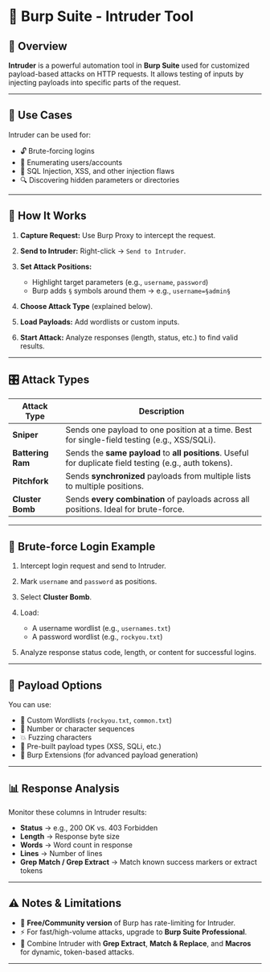 
# 🔐 Burp Suite - Intruder Tool

## 🚀 Overview

**Intruder** is a powerful automation tool in **Burp Suite** used for customized payload-based attacks on HTTP requests. It allows testing of inputs by injecting payloads into specific parts of the request.

---

## 🎯 Use Cases

Intruder can be used for:

* 🔓 Brute-forcing logins
* 👤 Enumerating users/accounts
* 💉 SQL Injection, XSS, and other injection flaws
* 🔍 Discovering hidden parameters or directories

---

## 🧠 How It Works

1. **Capture Request:** Use Burp Proxy to intercept the request.
2. **Send to Intruder:** Right-click → `Send to Intruder`.
3. **Set Attack Positions:**

   * Highlight target parameters (e.g., `username`, `password`)
   * Burp adds `§` symbols around them → e.g., `username=§admin§`
4. **Choose Attack Type** (explained below).
5. **Load Payloads:** Add wordlists or custom inputs.
6. **Start Attack:** Analyze responses (length, status, etc.) to find valid results.

---

## 🎛️ Attack Types

| Attack Type       | Description                                                                                              |
| ----------------- | -------------------------------------------------------------------------------------------------------- |
| **Sniper**        | Sends one payload to one position at a time. Best for single-field testing (e.g., XSS/SQLi).             |
| **Battering Ram** | Sends the **same payload** to **all positions**. Useful for duplicate field testing (e.g., auth tokens). |
| **Pitchfork**     | Sends **synchronized** payloads from multiple lists to multiple positions.                               |
| **Cluster Bomb**  | Sends **every combination** of payloads across all positions. Ideal for brute-force.                     |

---

## 🔐 Brute-force Login Example

1. Intercept login request and send to Intruder.
2. Mark `username` and `password` as positions.
3. Select **Cluster Bomb**.
4. Load:

   * A username wordlist (e.g., `usernames.txt`)
   * A password wordlist (e.g., `rockyou.txt`)
5. Analyze response status code, length, or content for successful logins.

---

## 🧰 Payload Options

You can use:

* 📜 Custom Wordlists (`rockyou.txt`, `common.txt`)
* 🔢 Number or character sequences
* 💥 Fuzzing characters
* 🧬 Pre-built payload types (XSS, SQLi, etc.)
* 🧩 Burp Extensions (for advanced payload generation)

---

## 📊 Response Analysis

Monitor these columns in Intruder results:

* **Status** → e.g., 200 OK vs. 403 Forbidden
* **Length** → Response byte size
* **Words** → Word count in response
* **Lines** → Number of lines
* **Grep Match / Grep Extract** → Match known success markers or extract tokens

---

## ⚠️ Notes & Limitations

* 🚫 **Free/Community version** of Burp has rate-limiting for Intruder.
* ⚡ For fast/high-volume attacks, upgrade to **Burp Suite Professional**.
* 🧪 Combine Intruder with **Grep Extract**, **Match & Replace**, and **Macros** for dynamic, token-based attacks.

---

